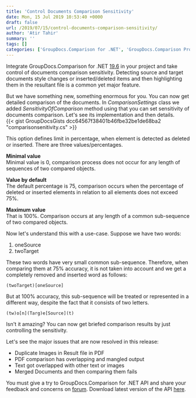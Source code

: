 ```yaml
---
title: 'Control Documents Comparison Sensitivity'
date: Mon, 15 Jul 2019 10:53:40 +0000
draft: false
url: /2019/07/15/control-documents-comparison-sensitivity/
author: 'Atir Tahir'
summary: ''
tags: []
categories: ['GroupDocs.Comparison for .NET', 'GroupDocs.Comparison Product Family']
---
```


Integrate GroupDocs.Comparison for .NET [19.6](https://docs.groupdocs.com/display/comparisonnet/GroupDocs.Comparison+for+.NET+19.6+Release+Notes) in your project and take control of documents comparison sensitivity. Detecting source and target documents style changes or inserted/deleted items and then highlighting them in the resultant file is a common yet major feature.

But we have something new, something enormous for you. You can now get detailed comparison of the documents. In _ComparisonSettings_ class we added _SensitivityOfComparison_ method using that you can set sensitivity of documents comparison. Let's see its implementation and then details.  
{{< gist GroupDocsGists dcc64567f38401b46fbe32be1de68ba2 "comparisonsenitivity.cs" >}}

This option defines limit in percentage, when element is detected as deleted or inserted. There are three values/percentages.  

**Minimal value**  
Minimal value is 0, comparison process does not occur for any length of sequences of two compared objects.

**Value by default**  
The default percentage is 75, comparison occurs when the percentage of deleted or inserted elements in relation to all elements does not exceed 75%.

**Maximum value**  
That is 100%. Comparison occurs at any length of a common sub-sequence of two compared objects.

Now let's understand this with a use-case. Suppose we have two words:

1.  oneSource
2.  twoTarget

These two words have very small common sub-sequence. Therefore, when comparing them at 75% accuracy, it is not taken into account and we get a completely removed and inserted word as follows:  

```
(twoTarget)[oneSource]
```

But at 100% accuracy, this sub-sequence will be treated or represented in a different way, despite the fact that it consists of two letters.  

```
(tw)o[n](Targ)e[Source](t)
```

Isn't it amazing? You can now get briefed comparison results by just controlling the sensitivity.

Let's see the major issues that are now resolved in this release:

*   Duplicate Images in Result file in PDF
*   PDF comparison has overlapping and mangled output
*   Text got overlapped with other text or images
*   Merged Documents and then comparing them fails

You must give a try to GroupDocs.Comparison for .NET API and share your feedback and concerns on [forum](https://forum.groupdocs.com/c/comparison). Download latest version of the API [here](https://downloads.groupdocs.com/comparison/net).




